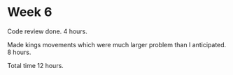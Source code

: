 # Week 6

Code review done. 4 hours.

Made kings movements which were much larger problem than I anticipated. 8 hours.

Total time 12 hours.